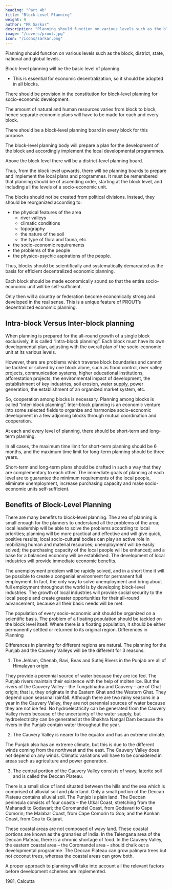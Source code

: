 ```yaml
---
heading: "Part 4b"
title: "Block-Level Planning"
weight: 9
author: "PR Sarkar"
description: "Planning should function on various levels such as the block, district, state, national and global levels"
image: "/covers/prout.jpg"
icon: "/icons/sarkar.png"
---
```




Planning should function on various levels such as the block, district, state, national and global levels.

Block-level planning will be the basic level of planning. 
- This is essential for economic decentralization, so it should be adopted in all blocks. 

There should be provision in the constitution for block-level planning for socio-economic development.

The amount of natural and human resources varies from block to block, hence separate economic plans will have to be made for each and every block. 

There should be a block-level planning board in every block for this purpose. 

The block-level planning body will prepare a plan for the development of the block and accordingly implement the local developmental programmes. 

Above the block level there will be a district-level planning board. 

Thus, from the block level upwards, there will be planning boards to prepare and implement the local plans and programmes. It must be remembered that planning should be of ascending order, starting at the block level, and including all the levels of a socio-economic unit.

The blocks should not be created from political divisions. Instead, they should be reorganized according to:

- the physical features of the area
  - river valleys
  - climatic conditions
  - topography
  - the nature of the soil
  - the type of flora and fauna, etc.
- the socio-economic requirements
- the problems of the people
- the physico-psychic aspirations of the people. 

Thus, blocks should be scientifically and systematically demarcated as the basis for efficient decentralized economic planning.

Each block should be made economically sound so that the entire socio-economic unit will be self-sufficient. 

Only then will a country or federation become economically strong and developed in the real sense. This is a unique feature of PROUT’s decentralized economic planning.


## Intra-block Versus Inter-block planning

When planning is prepared for the all-round growth of a single block exclusively, it is called “intra-block planning”. Each block must have its own developmental plan, adjusting with the overall plan of the socio-economic unit at its various levels.

However, there are problems which traverse block boundaries and cannot be tackled or solved by one block alone, such as flood control, river valley projects, communication systems, higher educational institutions, afforestation projects, the environmental impact of development, the establishment of key industries, soil erosion, water supply, power generation, the establishment of an organized market system, etc.

So, cooperation among blocks is necessary. Planning among blocks is called “inter-block planning”. Inter-block planning is an economic venture into some selected fields to organize and harmonize socio-economic development in a few adjoining blocks through mutual coordination and cooperation.

At each and every level of planning, there should be short-term and long-term planning. 

In all cases, the maximum time limit for short-term planning should be 6 months, and the maximum time limit for long-term planning should be three years. 

Short-term and long-term plans should be drafted in such a way that they are complementary to each other. The immediate goals of planning at each level are to guarantee the minimum requirements of the local people, eliminate unemployment, increase purchasing capacity and make socio-economic units self-sufficient.


## Benefits of Block-Level Planning

There are many benefits to block-level planning. The area of planning is small enough for the planners to understand all the problems of the area; local leadership will be able to solve the problems according to local priorities; planning will be more practical and effective and will give quick, positive results; local socio-cultural bodies can play an active role in mobilizing human and material resources; unemployment will be easily solved; the purchasing capacity of the local people will be enhanced; and a base for a balanced economy will be established.
The development of local industries will provide immediate economic benefits. 

The unemployment problem will be rapidly solved, and in a short time it will be possible to create a congenial environment for permanent full employment. In fact, the only way to solve unemployment and bring about full employment throughout the world is by developing block-level industries. The growth of local industries will provide social security to the local people and create greater opportunities for their all-round advancement, because all their basic needs will be met.

The population of every socio-economic unit should be organized on a scientific basis. The problem of a floating population should be tackled on the block level itself. Where there is a floating population, it should be either permanently settled or returned to its original region.
Differences in Planning



Differences in planning for different regions are natural. The planning for the Punjab and the Cauvery Valleys will be the different for 3 reasons:

1. The Jehlam, Chenab, Ravi, Beas and Sutlej Rivers in the Punjab are all of Himalayan origin. 

They provide a perennial source of water because they are ice fed. The Punjab rivers maintain their existence with the help of molten ice. But the rivers of the Cauvery Valley – the Tungabhadra and Cauvery – are of Ghat origin; that is, they originate in the Eastern Ghat and the Western Ghat. They depend upon seasonal rainfall. Although there are two rainy seasons in a year in the Cauvery Valley, they are not perennial sources of water because they are not ice fed. No hydroelectricity can be generated from the Cauvery Valley rivers because of the uncertainty of the water supply, but hydroelectricity can be generated at the Bhakhra Nangal Dam because the rivers in the Punjab contain water throughout the year.

2. The Cauvery Valley is nearer to the equator and has an extreme climate. 

The Punjab also has an extreme climate, but this is due to the different winds coming from the northwest and the east. The Cauvery Valley does not depend on any winds. Climatic variations will have to be considered in areas such as agriculture and power generation.

3. The central portion of the Cauvery Valley consists of wavy, laterite soil and is called the Deccan Plateau. 

There is a small slice of land situated between the hills and the sea which is comprised of alluvial soil and plain land. Only a small portion of the Deccan Plateau contains alluvial soil. The Punjab is plain land. The Deccan peninsula consists of four coasts – the Utkal Coast, stretching from the Mahanadi to Godavari; the Coromandel Coast, from Godavari to Cape Comorin; the Malabar Coast, from Cape Comorin to Goa; and the Konkan Coast, from Goa to Gujarat. 

These coastal areas are not composed of wavy land. These coastal portions are known as the granaries of India. In the Telengana area of the Deccan Plateau, there is a chronic shortage of food. In the Cauvery Valley, the eastern coastal area – the Coromandel area – should chalk out a developmental programme. The Deccan Plateau can grow palmyra trees but not coconut trees, whereas the coastal areas can grow both.

A proper approach to planning will take into account all the relevant factors before development schemes are implemented.

1981, Calcutta